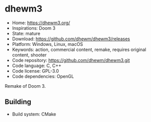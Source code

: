 # dhewm3

- Home: https://dhewm3.org/
- Inspirations: Doom 3
- State: mature
- Download: https://github.com/dhewm/dhewm3/releases
- Platform: Windows, Linux, macOS
- Keywords: action, commercial content, remake, requires original content, shooter
- Code repository: https://github.com/dhewm/dhewm3.git
- Code language: C, C++
- Code license: GPL-3.0
- Code dependencies: OpenGL

Remake of Doom 3.

## Building

- Build system: CMake
